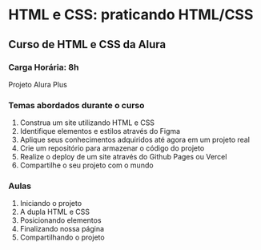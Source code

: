 # HTML e CSS: praticando HTML/CSS

## Curso de HTML e CSS da Alura
### Carga Horária: 8h

Projeto Alura Plus

### Temas abordados durante o curso
1. Construa um site utilizando HTML e CSS
2. Identifique elementos e estilos através do Figma
3. Aplique seus conhecimentos adquiridos até agora em um projeto real
4. Crie um repositório para armazenar o código do projeto
5. Realize o deploy de um site através do Github Pages ou Vercel
6. Compartilhe o seu projeto com o mundo

### Aulas

1. Iniciando o projeto
2. A dupla HTML e CSS
3. Posicionando elementos
4. Finalizando nossa página
5. Compartilhando o projeto
